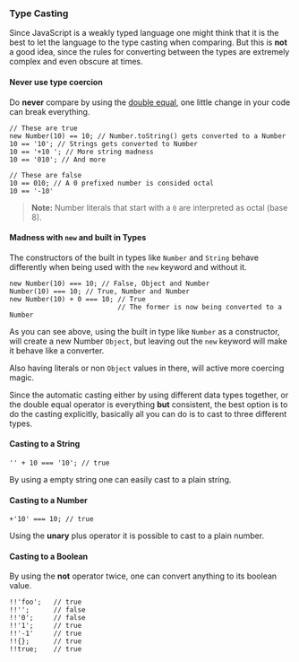 ### Type Casting

Since JavaScript is a weakly typed language one might think that it is the best
to let the language to the type casting when comparing. But this is **not** a good
idea, since the rules for converting between the types are extremely complex and
even obscure at times.

#### Never use type coercion

Do **never** compare by using the [double equal](#equality), one little change
in your code can break everything.

    // These are true
    new Number(10) == 10; // Number.toString() gets converted to a Number
    10 == '10'; // Strings gets converted to Number
    10 == '+10 '; // More string madness
    10 == '010'; // And more 

    // These are false
    10 == 010; // A 0 prefixed number is consided octal
    10 == '-10'

> **Note:** Number literals that start with a `0` are interpreted as octal (base
> 8). 

#### Madness with `new` and built in Types

The constructors of the built in types like `Number` and `String` behave
differently when being used with the `new` keyword and without it.

    new Number(10) === 10; // False, Object and Number
    Number(10) === 10; // True, Number and Number
    new Number(10) + 0 === 10; // True
                               // The former is now being converted to a Number

As you can see above, using the built in type like `Number` as a constructor,
will create a new Number `Object`, but leaving out the `new` keyword will make
it behave like a converter.

Also having literals or non `Object` values in there, will active more coercing
magic.

Since the automatic casting either by using different data types together, or the
double equal operator is everything **but** consistent, the best option is to do
the casting explicitly, basically all you can do is to cast to three different
types.

#### Casting to a String

    '' + 10 === '10'; // true

By using a empty string one can easily cast to a plain string.

#### Casting to a Number

    +'10' === 10; // true

Using the **unary** plus operator it is possible to cast to a plain number.

#### Casting to a Boolean

By using the **not** operator twice, one can convert anything to its boolean
value. 

    !!'foo';   // true
    !!'';      // false
    !!'0';     // false
    !!'1';     // true
    !!'-1'     // true
    !!{};      // true
    !!true;    // true


